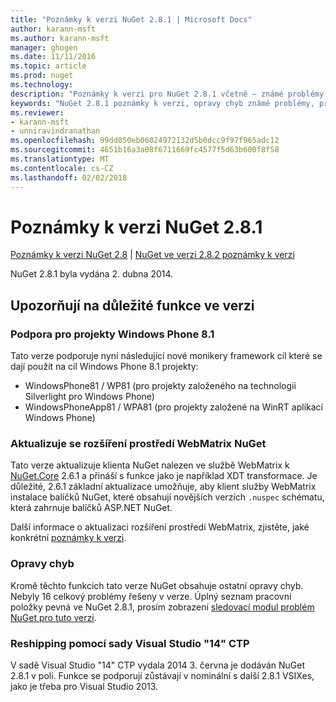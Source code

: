 ```yaml
---
title: "Poznámky k verzi NuGet 2.8.1 | Microsoft Docs"
author: karann-msft
ms.author: karann-msft
manager: ghogen
ms.date: 11/11/2016
ms.topic: article
ms.prod: nuget
ms.technology: 
description: "Poznámky k verzi pro NuGet 2.8.1 včetně – známé problémy, opravy chyb, přidaných funkcí a chcete."
keywords: "NuGet 2.8.1 poznámky k verzi, opravy chyb známé problémy, přidat funkce, chcete"
ms.reviewer:
- karann-msft
- unniravindranathan
ms.openlocfilehash: 99dd050eb06024972132d5b0dcc9f97f965adc12
ms.sourcegitcommit: 4651b16a3a08f6711669fc4577f5d63b600f8f58
ms.translationtype: MT
ms.contentlocale: cs-CZ
ms.lasthandoff: 02/02/2018
---
```

# <a name="nuget-281-release-notes"></a>Poznámky k verzi NuGet 2.8.1

[Poznámky k verzi NuGet 2.8](../release-notes/nuget-2.8.md) | [NuGet ve verzi 2.8.2 poznámky k verzi](../release-notes/nuget-2.8.2.md)

NuGet 2.8.1 byla vydána 2. dubna 2014.

## <a name="notable-features-in-the-release"></a>Upozorňují na důležité funkce ve verzi

### <a name="support-for-windows-phone-81-projects"></a>Podpora pro projekty Windows Phone 8.1
Tato verze podporuje nyní následující nové monikery framework cíl které se dají použít na cíl Windows Phone 8.1 projekty:

* WindowsPhone81 / WP81 (pro projekty založeného na technologii Silverlight pro Windows Phone)
* WindowsPhoneApp81 / WPA81 (pro projekty založené na WinRT aplikací Windows Phone)

### <a name="update-of-the-nuget-webmatrix-extension"></a>Aktualizuje se rozšíření prostředí WebMatrix NuGet
Tato verze aktualizuje klienta NuGet nalezen ve službě WebMatrix k [NuGet.Core](https://www.nuget.org/packages/Nuget.Core/2.6.1) 2.6.1 a přináší s funkce jako je například XDT transformace. Je důležité, 2.6.1 základní aktualizace umožňuje, aby klient služby WebMatrix instalace balíčků NuGet, které obsahují novějších verzích `.nuspec` schématu, která zahrnuje balíčků ASP.NET NuGet.

Další informace o aktualizaci rozšíření prostředí WebMatrix, zjistěte, jaké konkrétní [poznámky k verzi](../release-notes/nuget-2.6.1-for-WebMatrix.md).

### <a name="bug-fixes"></a>Opravy chyb
Kromě těchto funkcích tato verze NuGet obsahuje ostatní opravy chyb. Nebyly 16 celkový problémy řešeny v verze. Úplný seznam pracovní položky pevná ve NuGet 2.8.1, prosím zobrazení [sledovací modul problém NuGet pro tuto verzi](https://nuget.codeplex.com/workitem/list/advanced?keyword=&status=All&type=All&priority=All&release=NuGet%202.8.1&assignedTo=All&component=All&sortField=LastUpdatedDate&sortDirection=Descending&page=0&reasonClosed=All).

### <a name="reshipping-with-visual-studio-14-ctp"></a>Reshipping pomocí sady Visual Studio "14" CTP
V sadě Visual Studio "14" CTP vydala 2014 3. června je dodáván NuGet 2.8.1 v poli. Funkce se podporují zůstávají v nominální s další 2.8.1 VSIXes, jako je třeba pro Visual Studio 2013.
